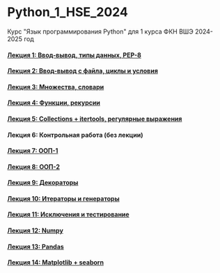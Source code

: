 # Python_1_HSE_2024
Курс "Язык программирования Python" для 1 курса ФКН ВШЭ 2024-2025 год

#### [Лекция 1: Ввод-вывод, типы данных, PEP-8](https://colab.research.google.com/github/Palladain/Python_1_HSE_2024/blob/main/Lectures/Lecture_01.ipynb)
#### [Лекция 2: Ввод-вывод с файла, циклы и условия](https://colab.research.google.com/github/Palladain/Python_1_HSE_2024/blob/main/Lectures/Lecture_02.ipynb)
#### [Лекция 3: Множества, словари](https://colab.research.google.com/github/Palladain/Python_1_HSE_2024/blob/main/Lectures/Lecture_03.ipynb)
#### [Лекция 4: Функции, рекурсии](https://colab.research.google.com/github/Palladain/Python_1_HSE_2024/blob/main/Lectures/Lecture_04.ipynb)
#### [Лекция 5: Collections + itertools, регулярные выражения](https://colab.research.google.com/github/Palladain/Python_1_HSE_2024/blob/main/Lectures/Lecture_05.ipynb)
#### Лекция 6: Контрольная работа (без лекции)
#### [Лекция 7: ООП-1](https://colab.research.google.com/github/Palladain/Python_1_HSE_2024/blob/main/Lectures/Lecture_07_08.ipynb)
#### [Лекция 8: ООП-2](https://colab.research.google.com/github/Palladain/Python_1_HSE_2024/blob/main/Lectures/Lecture_07_08.ipynb)
#### [Лекция 9: Декораторы](https://colab.research.google.com/github/Palladain/Python_1_HSE_2024/blob/main/Lectures/Lecture_09.ipynb)
#### [Лекция 10: Итераторы и генераторы](https://colab.research.google.com/github/Palladain/Python_1_HSE_2024/blob/main/Lectures/Lecture_10.ipynb)
#### [Лекция 11: Исключения и тестирование](https://colab.research.google.com/github/Palladain/Python_1_HSE_2024/blob/main/Lectures/Lecture_11.ipynb)
#### [Лекция 12: Numpy](https://colab.research.google.com/github/Palladain/Python_1_HSE_2024/blob/main/Lectures/Lecture_12.ipynb)
#### [Лекция 13: Pandas](https://colab.research.google.com/github/Palladain/Python_1_HSE_2024/blob/main/Lectures/Lecture_13.ipynb)
#### [Лекция 14: Matplotlib + seaborn](https://colab.research.google.com/github/Palladain/Python_1_HSE_2024/blob/main/Lectures/Lecture_14.ipynb)
